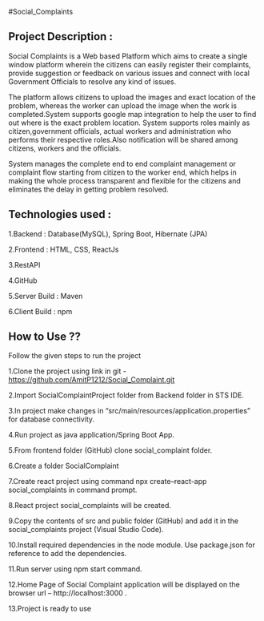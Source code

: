 
#Social_Complaints




## Project Description :

Social Complaints is a Web based Platform which aims to create a single window platform wherein the citizens can easily register their complaints, provide suggestion or feedback on various issues and connect with local Government Officials to resolve any kind of issues.

The platform allows citizens to upload the images and exact location of the problem, whereas the worker can upload the image when the work is completed.System supports google map integration to help the user to find out where is the exact problem location. System supports roles mainly as citizen,government officials, actual workers and administration who performs their respective roles.Also notification will be shared among citizens, workers and the officials.

System manages the complete end to end complaint management or complaint flow starting from citizen to the worker end, which helps in making the whole process transparent and flexible for the citizens and eliminates the delay in getting problem resolved.




## Technologies used :

1.Backend : Database(MySQL), Spring Boot, Hibernate (JPA) 

2.Frontend : HTML, CSS, ReactJs

3.RestAPI 

4.GitHub

5.Server Build : Maven

6.Client Build : npm


## How to Use ??

Follow the given steps to run the project 

1.Clone the project using link in git - https://github.com/AmitP1212/Social_Complaint.git

2.Import SocialComplaintProject folder from Backend folder in STS IDE.

3.In project make changes in “src/main/resources/application.properties” for database connectivity.

4.Run project as java application/Spring Boot App.

5.From frontend folder (GitHub) clone social_complaint folder.

6.Create a folder SocialComplaint 

7.Create react project using command npx create–react-app social_complaints in command prompt.

8.React project social_complaints will be created.

9.Copy the contents of src and public folder (GitHub) and add it in the social_complaints project (Visual Studio Code). 

10.Install required dependencies in the node module. Use package.json for reference to add the dependencies. 

11.Run server using npm start command.

12.Home Page of Social Complaint application will be displayed on the browser url – http://localhost:3000 .

13.Project is ready to use
